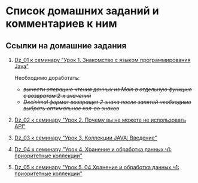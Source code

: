 # Список домашних заданий и комментариев к ним
## Ссылки на домашние задания
1. [Dz_01 к семинару "Урок 1. Знакомство с языком программирования Java"](https://github.com/arhangel2i/Java_HomeWork/blob/master/Dz_01/dz_01.java)
    
    Необходимо доработать: 
    - ~~*вынести операцию чтения данных из Main в отдельную функцию с возвратом 2-х значений*~~
    - ~~*Decinimal формат возвращет 2 знака после запятой необходимо выбрать оптимальное кол-во знаков*~~

2. [Dz_02 к семинару "Урок 2. Почему вы не можете не использовать API"](https://github.com/arhangel2i/Java_HomeWork/blob/master/Dz_02/dz_02.java)

3. [Dz_03 к семинару "Урок 3. Коллекции JAVA: Введение"](https://github.com/arhangel2i/Java_HomeWork/blob/master/Dz_03/dz_03.java)

4. [Dz_04 к семинару "Урок 4. Хранение и обработка данных ч1: приоритетные коллекции"](https://github.com/arhangel2i/Java_HomeWork/blob/master/Dz_04/dz_04.java)

4. [Dz_05 к семинару "Урок 5. 04 Хранение и обработка данных ч1: приоритетные коллекции"](https://https://github.com/arhangel2i/Java_HomeWork/blob/master/Dz_05/Dz_05.java)